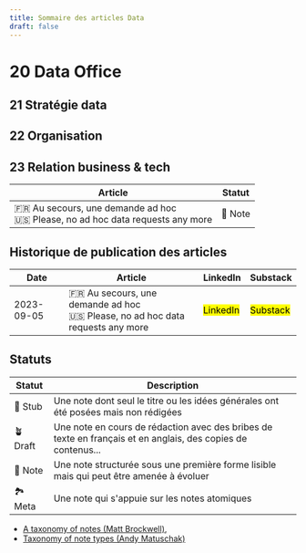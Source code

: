 ```yaml
---
title: Sommaire des articles Data
draft: false
---
```


# 20 Data Office
## 21 Stratégie data
## 22 Organisation

## 23 Relation business & tech

| Article | Statut |
|--------|---------|
| 🇫🇷 Au secours, une demande ad hoc<br>🇺🇸 Please, no ad hoc data requests any more | 🌲 Note |

## Historique de publication des articles

| Date | Article | LinkedIn | Substack |
|------|--------|----------|-----------|
| 2023-09-05 | 🇫🇷 Au secours, une demande ad hoc<br>🇺🇸 Please, no ad hoc data requests any more | <mark>LinkedIn</mark> | <mark>Substack</mark> |
## Statuts

| Statut | Description |
|--------|-------------|
| 🌱 Stub | Une note dont seul le titre ou les idées générales ont été posées mais non rédigées |
| 🪴 Draft | Une note en cours de rédaction avec des bribes de texte en français et en anglais, des copies de contenus... | 
| 🌲 Note | Une note structurée sous une première forme lisible mais qui peut être amenée à évoluer |
| 🏞️ Meta | Une note qui s'appuie sur les notes atomiques 


* [A taxonomy of notes (Matt Brockwell)](https://medium.com/@mattbrockwell/a-taxonomy-of-notes-c6fc77aac311), 
* [Taxonomy of note types (Andy Matuschak)](https://notes.andymatuschak.org/Taxonomy_of_note_types)